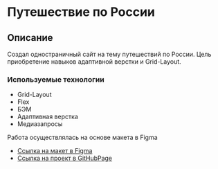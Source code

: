 # Путешествие по России

## Описание

Создал одностраничный сайт на тему путешествий по России. Цель приобретение навыков адаптивной верстки и Grid-Layout.

### Используемые технологии

- Grid-Layout
- Flex
- БЭМ
- Адаптивная верстка
- Медиазапросы

Работа осуществлялась на основе макета в Figma

- [Ссылка на макет в Figma](https://www.figma.com/file/5S2WSbEFL6awjVWJ0NWL8Q/Sprint-3_-Russia-_-desktop-mobile?node-id=28503%3A0)
- [Ссылка на проект в GitHubPage](https://varpmen.github.io/russian-travel/)
